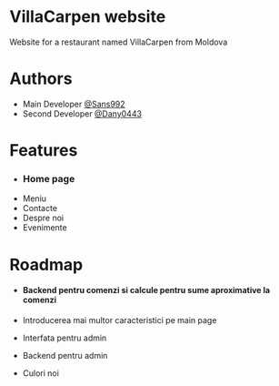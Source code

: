 
# VillaCarpen website

Website for a restaurant named VillaCarpen from Moldova


# Authors

- Main Developer [@Sans992](https://github.com/Sans992)
- Second Developer [@Dany0443](https://github.com/Dany0443)


# Features

- ### Home page
- Meniu
- Contacte
- Despre noi
- Evenimente


# Roadmap

- #### Backend pentru comenzi si calcule pentru sume aproximative la comenzi

- Introducerea mai multor caracteristici pe main page

- Interfata pentru admin

- Backend pentru admin

- Culori noi

